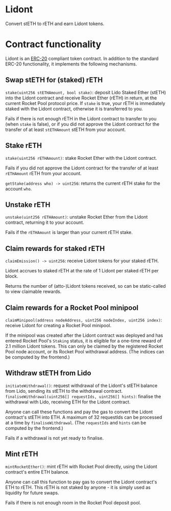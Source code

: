 # Lidont
Convert stETH to rETH and earn Lidont tokens.

# Contract functionality
Lidont is an [ERC-20](https://eips.ethereum.org/EIPS/eip-20) compliant token contract.
In addition to the standard ERC-20 functionality, it implements the following mechanisms.

## Swap stETH for (staked) rETH
`stake(uint256 stETHAmount, bool stake)`: deposit Lido Staked Ether (stETH) into the Lidont contract and receive Rocket Ether (rETH) in return, at the current Rocket Pool protocol price.
If `stake` is true, your rETH is immediately staked with the Lidont contract, otherwise it is transferred to you.

Fails if there is not enough rETH in the Lidont contract to transfer to you (when `stake` is false), or if you did not approve the Lidont contract for the transfer of at least `stETHAmount` stETH from your account.

## Stake rETH
`stake(uint256 rETHAmount)`: stake Rocket Ether with the Lidont contract.

Fails if you did not approve the Lidont contract for the transfer of at least `rETHAmount` rETH from your account.

`getStake(address who) -> uint256`: returns the current rETH stake for the account `who`.

## Unstake rETH
`unstake(uint256 rETHAmount)`: unstake Rocket Ether from the Lidont contract, returning it to your account.

Fails if the `rETHAmount` is larger than your current rETH stake.

## Claim rewards for staked rETH
`claimEmission() -> uint256`: receive Lidont tokens for your staked rETH.

Lidont accrues to staked rETH at the rate of 1 Lidont per staked rETH per block.

Returns the number of (atto-)Lidont tokens received, so can be static-called to view claimable rewards.

## Claim rewards for a Rocket Pool minipool
`claimMinipool(address nodeAddress, uint256 nodeIndex, uint256 index)`: receive Lidont for creating a Rocket Pool minipool.

If the minipool was created after the Lidont contract was deployed and has entered Rocket Pool's `Staking` status, it is eligible for a one-time reward of 2.1 million Lidont tokens.
This can only be claimed by the registered Rocket Pool node account, or its Rocket Pool withdrawal address.
(The indices can be computed by the frontend.)

## Withdraw stETH from Lido
`initiateWithdrawal()`: request withdrawal of the Lidont's stETH balance from Lido, sending its stETH to the withdrawal contract.
`finaliseWithdrawal(uint256[] requestIds, uint256[] hints)`: finalise the withdrawal with Lido, receiving ETH for the Lidont contract.

Anyone can call these functions and pay the gas to convert the Lidont contract's stETH into ETH.
A maximum of 32 requestIds can be processed at a time by `finaliseWithdrawal`.
(The `requestIds` and `hints` can be computed by the frontend.)

Fails if a withdrawal is not yet ready to finalise.

## Mint rETH
`mintRocketEther()`: mint rETH with Rocket Pool directly, using the Lidont contract's entire ETH balance.

Anyone can call this function to pay gas to convert the Lidont contract's ETH to rETH.
This rETH is not staked by anyone - it is simply used as liquidity for future swaps.

Fails if there is not enough room in the Rocket Pool deposit pool.
